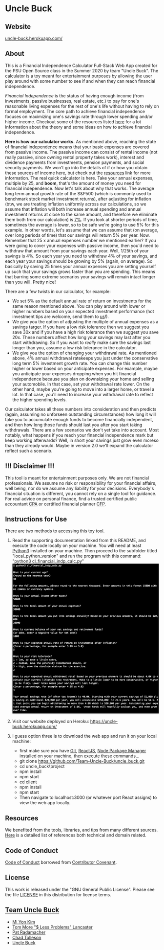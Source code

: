 # Uncle Buck

## Website

[uncle-buck.herokuapp.com/](https://uncle-buck.herokuapp.com/)

## About
This is a Financial Independence Calculator Full-Stack Web App created for the PSU Open Source class in the Summer 2020 by team "Uncle Buck". The calculator is a toy meant for entertainment purposes by allowing the user play around with some number to see if and when they can reach financial independence.

*Financial Independence* is the status of having enough income (from investments, passive businesses, real estate, etc.) to pay for one's reasonable living expenses for the rest of one's life without having to rely on formal employment. The core path to achieve financial independence focuses on maximizing one's savings rate through lower spending and/or higher income. Checkout some of the resources listed [here](Resources.md) for a lot information about the theory and some ideas on how to achieve financial independence.

**Here is how our calculator works.** 
As mentioned above, reaching the state of financial independence means that your basic expenses are covered from passive income. The passive income can consist of rental income (not really passive, since owning rental property takes work), interest and dividence payments from investments, pension payments, and social security payments. We won't go into the details of if or how you obtain these sources of income here, but check out the [resources](Resources.md) link for more information. The real quick calculator is here. Take your annual expenses, multiple by 25, and **boom**, that's the amount of money you need for financial independence. Now let's talk about why that works. The average long term annual growth rate of the S&P500 (which is commonly used to benchmark stock market investment returns), after adjusting for inflation (btw, we are treating inflation uniformly across our calculations, so we assume that inflation will both increase annual spending and annual investment returns at close to the same amount, and therefore we eliminate them both from our calculation) is [7%](https://www.investopedia.com/ask/answers/042415/what-average-annual-return-sp-500.asp). If you look at shorter periods of time, sometimes the average is lower, so to be safe we're going to use 5% for this example. In other words, let's assume that we can assume that (on average, over long periods of time) that our savings will return 5% per year. Now. Remember that 25 x annual expenses number we mentioned earlier? If you were going to cover your expenses with passive income, then you'd need to withdraw that amount from your savings each year. Well, 1/25th of your savings is 4%. So each year you need to withdraw 4% of your savings, and each year your savings should be growing by 5% (again, on average). So basically by saving 25 times your annual expenses you are setting yourself up such that your savings grows faster than you are spending. This means that barring some extreme scenarios your savings will remain intact longer than you will. Pretty nice! 

There are a few twists in our calculator, for example:
- We set 5% as the default annual rate of return on investments for the same reason mentioned above. You can play around with lower or higher numbers based on your expected investment performance (hot investment tips are welcome, send them to [us](https://github.com/Team-Uncle-Buck)!).
- We give you the option of adjusting the multiple of annual expenses as a savings targer. If you have a low risk tolerance then we suggest you save 30x and if you have a high risk tolerance then we suggest you save 20x. These numbers affect how long your savings may last after you start withdrawing. So if you want to *really* make sure the savings last longer than you, assume a low risk tolerance in the calculator.
- We give you the option of changing your withdrawal rate. As mentioned above, 4% annual withdrawal ratekeeps you just under the conservative long term 5% investment growth rate. You can change this number higher or lower based on your anticipate expenses. For example, maybe you anticipate your expenses dropping when you hit financial independence because you plan on downsizing your home and selling your automobile. In that case, set your withdrawal rate lower. On the other hand, maybe you're going to move into a larger home, or travel a lot. In that case, you'll need to increase your withdrawal rate to reflect the higher spending levels.

Our calculator takes all these numbers into consideration and then predicts (again, assuming no unforseen outstanding circumstances) how long it will take you to accumulate enough funds to become financially independent, and then how long those funds should last you after you start taking withdrawals. There are a few scenarios we don't yet take into account. Most notably, what happens if you reach your financial independence mark but keep working afterwards? Well, in short your savings just grow even moreso than they already would. Maybe in version 2.0 we'll expand the calculator reflect such a scenario.


## **!!!  Disclaimer  !!!**
This tool is meant for entertainment purposes only. We are not financial professionals. We assume no risk or responsibility for your financial affairs, well being, nor do we assume any liability for your decisions. Everybody's financial situation is different, you cannot rely on a single tool for guidance. For real advice on personal finance, find a trusted certified public accountant [CPA](https://account.aicpa.org/eWeb/dynamicpage.aspx?webcode=referralwebsearch) or certified financial planner [CFP](https://www.letsmakeaplan.org/).

## Instructions for Use
There are two methods to accessing this toy tool.
1) Read the supporting documentation linked from this README, and execute the code locally on your machine. You will need at least [Python3](https://www.python.org/downloads/) installed on your machine. Then proceed to the subfolder titled "local_python_version" and run the program with this command: "python3 cl_financial_indp_calc.py" ![](demo_files/cli_demo_img.png)

2) Visit our website deployed on Heroku: https://uncle-buck.herokuapp.com/
3) I guess option three is to download the web app and run it on your local machine:
   -  first make sure you have [Git](https://git-scm.com/), [ReactJS](https://reactjs.org/), [Node Package Manager](https://www.npmjs.com/) installed on your machine, then execute these commands...
   -  git clone https://github.com/Team-Uncle-Buck/uncle_buck.git
   -  cd uncle_buck\project
   -  npm install
   -  npm start
   -  cd client
   -  npm install
   -  npm start
   -  Then navigate to localhost:3000 (or whatever port React assigns) to view the web app locally.

## Resources
We benefited from the tools, libraries, and tips from many different sources. [Here](Resources.md) is a detailed list of references both technical and domain related. 

## Code of Conduct
[Code of Conduct](CodeOfConduct.md) borrowed from [Contributor Covenant](https://www.contributor-covenant.org/).


## License
This work is released under the "GNU General Public License". Please see the file [LICENSE](LICENSE) in this distribution for license terms.

## [**Team Uncle Buck**](https://github.com/Team-Uncle-Buck)
- [Mi Yon Kim](https://github.com/youn0125)
- [Tom More "$ Less Problems" Lancaster](https://github.com/tlan2)
- [Pat Radamacher](https://github.com/PatRademacher)
- [Chad Tolleson](https://github.com/tollesonpdx)
- [Uncle Buck](https://github.com/Team-Uncle-Buck)
